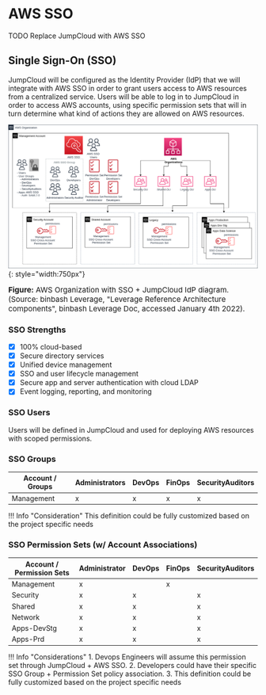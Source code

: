# AWS SSO

TODO Replace JumpCloud with AWS SSO

## Single Sign-On (SSO)
JumpCloud will be configured as the Identity Provider (IdP) that we will integrate with AWS SSO
in order to grant users access to AWS resources from a centralized service.
Users will be able to log in to JumpCloud in order to access AWS accounts, using specific permission sets that will in turn determine what kind of actions they are allowed on AWS resources.

![leverage-aws-sso](../../../../assets/images/diagrams/aws-sso.png "Leverage"){: style="width:750px"}
<figcaption style="font-size:15px">
<b>Figure:</b> AWS Organization with SSO + JumpCloud IdP diagram.
(Source: binbash Leverage,
"Leverage Reference Architecture components",
binbash Leverage Doc, accessed January 4th 2022).
</figcaption>

### SSO Strengths
- [x] 100% cloud-based
- [x] Secure directory services
- [x] Unified device management
- [x] SSO and user lifecycle management
- [x] Secure app and server authentication with cloud LDAP
- [x] Event logging, reporting, and monitoring

### SSO Users
Users will be defined in JumpCloud and used for deploying AWS resources with scoped permissions.

### SSO Groups
| Account / Groups | Administrators | DevOps | FinOps | SecurityAuditors |
|------------------|----------------|--------|--------|------------------|
| Management       | x              | x      | x      | x                |

!!! Info "Consideration"
        This definition could be fully customized based on the project specific needs

### SSO Permission Sets (w/ Account Associations)
| Account / Permission Sets | Administrator | DevOps | FinOps | SecurityAuditors |
|---------------------------|---------------|--------|--------|------------------|
| Management                | x             |        | x      |                  |
| Security                  | x             | x      |        | x                |
| Shared                    | x             | x      |        | x                |
| Network                   | x             | x      |        | x                |
| Apps-DevStg               | x             | x      |        | x                |
| Apps-Prd                  | x             | x      |        | x                |

!!! Info "Considerations"
     1. Devops Engineers will assume this permission set through JumpCloud + AWS SSO.
     2. Developers could have their specific SSO Group + Permission Set policy association.
     3. This definition could be fully customized based on the project specific needs
